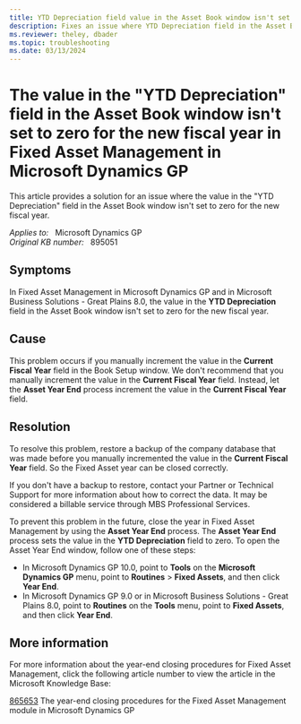 ```yaml
---
title: YTD Depreciation field value in the Asset Book window isn't set to zero for the new fiscal year in Fixed Asset Management in Microsoft Dynamics GP
description: Fixes an issue where YTD Depreciation field in the Asset Book window isn't set to zero for the new fiscal year in Fixed Asset Management in Microsoft Dynamics GP.
ms.reviewer: theley, dbader
ms.topic: troubleshooting
ms.date: 03/13/2024
---
```

# The value in the "YTD Depreciation" field in the Asset Book window isn't set to zero for the new fiscal year in Fixed Asset Management in Microsoft Dynamics GP

This article provides a solution for an issue where the value in the "YTD Depreciation" field in the Asset Book window isn't set to zero for the new fiscal year.

_Applies to:_ &nbsp; Microsoft Dynamics GP  
_Original KB number:_ &nbsp; 895051

## Symptoms

In Fixed Asset Management in Microsoft Dynamics GP and in Microsoft Business Solutions - Great Plains 8.0, the value in the **YTD Depreciation** field in the Asset Book window isn't set to zero for the new fiscal year.

## Cause

This problem occurs if you manually increment the value in the **Current Fiscal Year** field in the Book Setup window. We don't recommend that you manually increment the value in the **Current Fiscal Year** field. Instead, let the **Asset Year End** process increment the value in the **Current Fiscal Year** field.

## Resolution

To resolve this problem, restore a backup of the company database that was made before you manually incremented the value in the **Current Fiscal Year** field. So the Fixed Asset year can be closed correctly.

If you don't have a backup to restore, contact your Partner or Technical Support for more information about how to correct the data. It may be considered a billable service through MBS Professional Services.

To prevent this problem in the future, close the year in Fixed Asset Management by using the **Asset Year End** process. The **Asset Year End** process sets the value in the **YTD Depreciation** field to zero. To open the Asset Year End window, follow one of these steps:

- In Microsoft Dynamics GP 10.0, point to **Tools** on the **Microsoft Dynamics GP** menu, point to **Routines** > **Fixed Assets**, and then click **Year End**.
- In Microsoft Dynamics GP 9.0 or in Microsoft Business Solutions - Great Plains 8.0, point to **Routines** on the **Tools** menu, point to **Fixed Assets**, and then click **Year End**.

## More information

For more information about the year-end closing procedures for Fixed Asset Management, click the following article number to view the article in the Microsoft Knowledge Base:

[865653](https://support.microsoft.com/help/865653) The year-end closing procedures for the Fixed Asset Management module in Microsoft Dynamics GP
